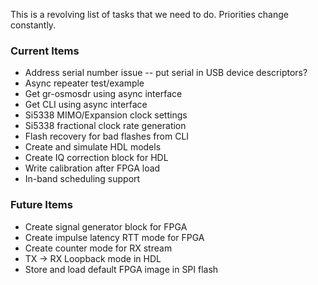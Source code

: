 This is a revolving list of tasks that we need to do.  Priorities change constantly.

### Current Items ###
- Address serial number issue -- put serial in USB device descriptors?
- Async repeater test/example
- Get gr-osmosdr using async interface
- Get CLI using async interface
- Si5338 MIMO/Expansion clock settings
- Si5338 fractional clock rate generation
- Flash recovery for bad flashes from CLI
- Create and simulate HDL models
- Create IQ correction block for HDL
- Write calibration after FPGA load
- In-band scheduling support

### Future Items ###
- Create signal generator block for FPGA
- Create impulse latency RTT mode for FPGA
- Create counter mode for RX stream
- TX -> RX Loopback mode in HDL
- Store and load default FPGA image in SPI flash